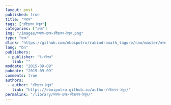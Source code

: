 ```yaml
---
layout: post
published: true
title: "সমাজ"
tags: ["রবীন্দ্রনাথ ঠাকুর"]
categories: ["প্রবন্ধ"]
img: "/images/সমাজ-প্রবন্ধ-রবীন্দ্রনাথ-ঠাকুর.png"
type: "প্রবন্ধ"
dlink: "https://github.com/eboipotro/rabindranath_tagore/raw/master/প্রবন্ধ/সমাজ.epub"
lang: "bn"
publishers: 
 - publisher: "ই-বইপত্র"
   link: ""
moddate: "2015-09-09"
pubdate: "2015-09-09"
comments: true
authors: 
 - author: "রবীন্দ্রনাথ ঠাকুর"
   link: "https://eboipotro.github.io/author/রবীন্দ্রনাথ-ঠাকুর/"
permalink: "/library/সমাজ-প্রবন্ধ-রবীন্দ্রনাথ-ঠাকুর/"
---
```

